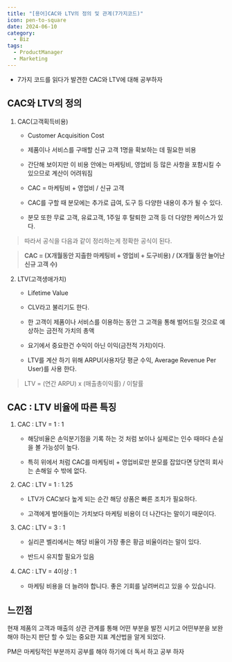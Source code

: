 ```yaml
---
title: "[용어]CAC와 LTV의 정의 및 관계(7가지코드)"
icon: pen-to-square
date: 2024-06-10
category:
  - Biz
tags:
  - ProductManager
  - Marketing
---
```

- 7가지 코드를 읽다가 발견한 CAC와 LTV에 대해 공부하자
<!-- more -->
## CAC와 LTV의 정의

1. CAC(고객획득비용)

	- Customer Acquisition Cost 
	    
	- 제품이나 서비스를 구매할 신규 고객 1명을 확보하는 데 필요한 비용
	    
	- 간단해 보이지만 이 비용 안에는 마케팅비, 영업비 등 많은 사항을 포함시킬 수 있으므로 계산이 어려워짐
	    
	- CAC = 마케팅비 + 영업비 / 신규 고객
	    
	- CAC를 구할 때 분모에는 추가로 급여, 도구 등 다양한 내용이 추가 될 수 있다.
	    
	- 분모 또한 무료 고객, 유료고객, 1주일 후 탈퇴한 고객 등 더 다양한 케이스가 있다.
    

> 따라서 공식을 다음과 같이 정리하는게 정확한 공식이 된다.

> **CAC = (X개월동안 지출한 마케팅비 + 영업비 + 도구비용) / (X개월 동안 늘어난 신규 고객 수)**

2. LTV(고객생애가치)

	- Lifetime Value
	    
	- CLV라고 불리기도 한다.
	    
	- 한 고객이 제품이나 서비스를 이용하는 동안 그 고객을 통해 벌어드릴 것으로 예상하는 금전적 가치의 총액
	    
	- 요기에서 중요한건 수익이 아닌 이익(금전적 가치)이다.
	    
	- LTV를 계산 하기 위해 ARPU(사용자당 평균 수익, Average Revenue Per User)를 사용 한다.
    

> LTV = (연간 ARPU) x (매출총이익률) / 이탈률

## CAC : LTV 비율에 따른 특징

1. CAC : LTV = 1 : 1

	- 해당비율은 손익분기점을 기록 하는 것 처럼 보이나 실제로는 인수 때마다 손실을 볼 가능성이 높다.
	    
	- 특히 위에서 처럼 CAC를 마케팅비 + 영업비로만 분모를 잡았다면 당연히 회사는 손해일 수 밖에 없다.
    

2. CAC : LTV = 1 : 1.25

	- LTV가 CAC보다 높게 되는 순간 해당 상품은 빠른 조치가 필요하다.
	    
	- 고객에게 벌어들이는 가치보다 마케팅 비용이 더 나간다는 말이기 때문이다.
    

3. CAC : LTV = 3 : 1

	- 실리콘 벨리에서는 해당 비율이 가장 좋은 황금 비율이라는 말이 있다.
	    
	- 반드시 유지할 필요가 있음
    

4. CAC : LTV = 4이상 : 1

	- 마케팅 비용을 더 늘려야 합니다. 좋은 기회를 날려버리고 있을 수 있습니다.


## 느낀점

현재 제품의 고객과 매출의 상관 관계를 통해 어떤 부분을 발전 시키고 어떤부분을 보완해야 하는지 판단 할 수 있는 중요한 지표 계산법을 알게 되었다.

PM은 마케팅적인 부분까지 공부를 해야 하기에 더 독서 하고 공부 하자
